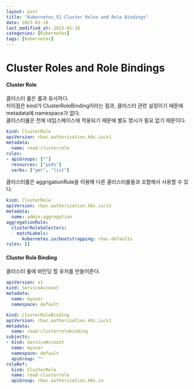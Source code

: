```yaml
---
layout: post
title: "Kubernetes_51 Cluster Roles and Role Bindings"
date: 2023-01-18
last_modified_at: 2023-01-18
categories: [Kubernetes]
tags: [Kubernetes]
---
```


# Cluster Roles and Role Bindings

#### Cluster Role
클러스터 롤은 롤과 유사하다.    
차이점은 kind가 ClusterRoleBinding이라는 점과, 클러스터 관련 설정이기 때문에 metadata에 namespace가 없다.   
클러스터롤은 전체 네임스페이스에 적용되기 때문에 별도 명시가 필요 없기 때문이다.    
```yml
kind: ClusterRole
apiVersion: rbac.authorization.k8s.io/v1
metadata:
  name: read-clusterrole
rules:
- apiGroups: [""]
  resources: ["pods"]
  verbs: ["get", "list"]
```

클러스터롤은 aggrigationRule을 이용해 다른 클러스터롤들과 조합해서 사용할 수 있다.
```yml
kind: ClusterRole
apiVersion: rbac.authorization.k8s.io/v1
metadata:
  name: admin-aggregation
aggregationRule:
  clusterRoleSelectors:
  - matchLabels:
      kubernetes.io/bootstrapping: rbac-defaults
rules: []
```

#### Cluster Role Binding
클러스터 롤에 바인딩 할 유저를 만들어준다.
```yml
apiVersion: v1
kind: ServiceAccount
metadata:
  name: myuser
  namespace: default
```

```yml
kind: ClusterRoleBinding
apiVersion: rbac.authorization.k8s.io/v1
metadata:
  name: read-clusterrolebinding
subjects:
- kind: ServiceAccount
  name: myuser
  namespace: default
  apiGroup: ""
roleRef:
  kind: ClusterRole
  name: read-clusterrole
  apiGroup: rbac.authorization.k8s.io
```
